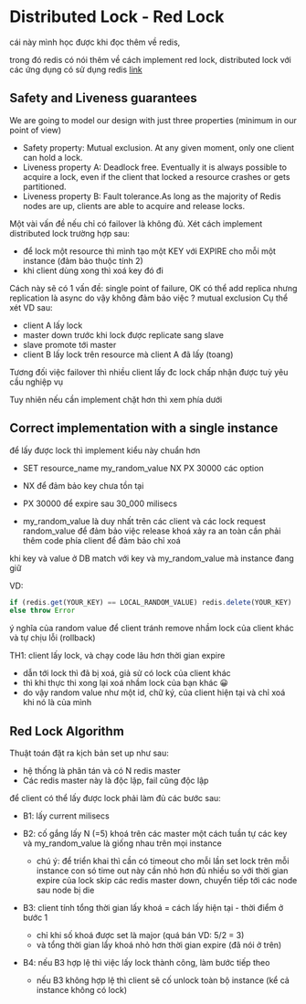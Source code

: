 # Distributed Lock - Red Lock

cái này mình học được khi đọc thêm về redis,

trong đó redis có nói thêm về cách implement red lock, distributed lock với các ứng dụng có sử dụng redis [link](https://redis.io/topics/distlock)

## Safety and Liveness guarantees

We are going to model our design with just three properties (minimum in our point of view)

- Safety property: Mutual exclusion. At any given moment, only one client can hold a lock.
- Liveness property A: Deadlock free. Eventually it is always possible to acquire a lock, even if the client that locked a resource crashes or gets partitioned.
- Liveness property B: Fault tolerance.As long as the majority of Redis nodes are up, clients are able to acquire and release locks.

Một vài vấn đề nếu chỉ có failover là không đủ. Xét cách implement distributed lock trường hợp sau:

- để lock một resource thì mình tạo một KEY với EXPIRE cho mỗi một instance (đảm bảo thuộc tính 2)
- khi client dùng xong thì xoá key đó đi

Cách này sẽ có 1 vấn đề: single point of failure, OK có thể add replica nhưng replication là async do vậy không đảm bảo việc ? mutual exclusion
Cụ thể xét VD sau:

- client A lấy lock
- master down trước khi lock được replicate sang slave
- slave promote tới master
- client B lấy lock trên resource mà client A đã lấy (toang)

Tương đối việc failover thì nhiều client lấy đc lock chấp nhận được tuỳ yêu cầu nghiệp vụ

Tuy nhiên nếu cần implement chặt hơn thì xem phía dưới

## Correct implementation with a single instance

để lấy được lock thì implement kiểu này chuẩn hơn

- SET resource_name my_random_value NX PX 30000
các option

- NX để đảm bảo key chưa tồn tại
- PX 30000 để expire sau 30_000 milisecs
- my_random_value là duy nhất trên các client và các lock request
    random_value để đảm bảo việc release khoá xảy ra an toàn
    cần phải thêm code phía client để đảm bảo chỉ xoá

khi key và value ở DB match với key và my_random_value mà instance đang giữ

VD:

```js
if (redis.get(YOUR_KEY) == LOCAL_RANDOM_VALUE) redis.delete(YOUR_KEY)
else throw Error
```

ý nghĩa của random value để client tránh remove nhầm lock của client khác và tự chịu lỗi (rollback)

TH1: client lấy lock, và chạy code lâu hơn thời gian expire

- dẫn tới lock thì đã bị xoá, giả sử có lock của client khác
- thì khi thực thi xong lại xoá nhầm lock của bạn khác 😀
- do vậy random value như một id, chữ ký, của client hiện tại và chỉ xoá khi nó là của mình

## Red Lock Algorithm

Thuật toán đặt ra kịch bản set up như sau:

- hệ thống là phân tán và có N redis master
- Các redis master này là độc lập, fail cũng độc lập

để client có thể lấy được lock phải làm đủ các bước sau:

- B1: lấy current milisecs
- B2: cố gắng lấy N (=5) khoá trên các master một cách tuần tự các key và my_random_value là giống nhau trên mọi instance
  - chú ý: để triển khai thì cần có timeout cho mỗi lần set lock trên mỗi instance con só time out này cần nhỏ hơn đủ nhiều so với thời gian expire của lock skip các redis master down, chuyển tiếp tới các node sau node bị die

- B3: client tính tổng thời gian lấy khoá = cách lấy hiện tại - thời điểm ở bước 1
  - chỉ khi số khoá được set là major (quá bán VD: 5/2 = 3)
  - và tổng thời gian lẩy khoá nhỏ hơn thời gian expire (đã nói ở trên)

- B4: nếu B3 hợp lệ thì việc lấy lock thành công, làm bước tiếp theo
  - nếu B3 không hợp lệ thì client sẽ cố unlock toàn bộ instance (kể cả instance không có lock)
